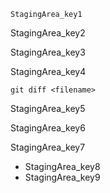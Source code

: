 ```ngMeta
StagingArea_key1
```

StagingArea_key2


StagingArea_key3


StagingArea_key4


```
git diff <filename>
```
StagingArea_key5


StagingArea_key6


StagingArea_key7


- StagingArea_key8
- StagingArea_key9
